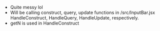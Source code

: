 - Quite messy lol
- Will be calling construct, query, update functions in /src/InputBar.jsx HandleConstruct, HandleQuery, HandleUpdate, respectively.
- getN is used in HandleConstruct
